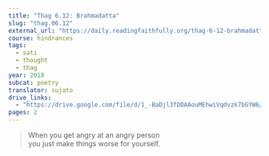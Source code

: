 ```yaml
---
title: "Thag 6.12: Brahmadatta"
slug: "thag.06.12"
external_url: "https://daily.readingfaithfully.org/thag-6-12-brahmadattattheragatha-brahmadatta/"
course: hindrances
tags:
  - sati
  - thought
  - thag
year: 2018
subcat: poetry
translator: sujato
drive_links:
  - "https://drive.google.com/file/d/1_-BaDjl3fDDAAouMEhwiVqdvzk7bGYW6/view?usp=drivesdk"
pages: 2
---
```


> When you get angry at an angry person  
you just make things worse for yourself.
